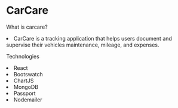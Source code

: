 # CarCare

What is carcare?
<li>
  CarCare is a tracking application that helps users document and supervise their vehicles maintenance, mileage, and expenses.

Technologies
<li>React
<li>Bootswatch
<li>ChartJS
<li>MongoDB
<li>Passport
<li>Nodemailer
